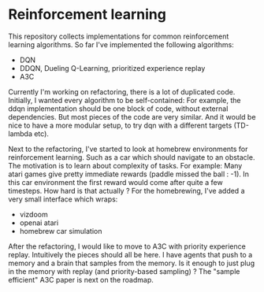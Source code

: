 # Reinforcement learning

This repository collects implementations for common reinforcement learning algorithms.
So far I've implemented the following algorithms:
 - DQN
 - DDQN, Dueling Q-Learning, prioritized experience replay
 - A3C
 
Currently I'm working on refactoring, there is a lot of duplicated code.
Initially, I wanted every algorithm to be self-contained: 
For example, the ddqn implementation should be one block of code, without external dependencies.
But most pieces of the code are very similar. And it would be nice to have a more modular setup,
to try dqn with a different targets (TD-lambda etc).

Next to the refactoring, I've started to look at homebrew environments for reinforcement learning.
Such as a car which should navigate to an obstacle. The motivation is to learn about complexity of tasks.
For example: Many atari games give pretty immediate rewards (paddle missed the ball : -1).
In this car environment the first reward would come after quite a few timesteps. How hard is that actually ?
For the homebrewing, I've added a very small interface which wraps:
 - vizdoom
 - openai atari
 - homebrew car simulation
 
After the refactoring, I would like to move to A3C with priority experience replay. Intuitively the pieces should all be here.
I have agents that push to a memory and a brain that samples from the memory.
Is it enough to just plug in the memory with replay (and priority-based sampling) ?
The "sample efficient" A3C paper is next on the roadmap.